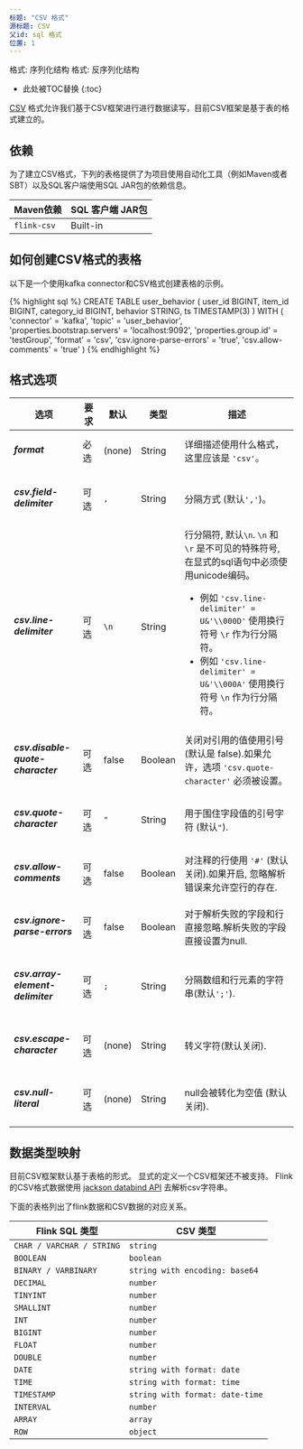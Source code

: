 ```yaml
---
标题: "CSV 格式"
源标题: CSV
父id: sql 格式
位置: 1
---
```

<!--
Licensed to the Apache Software Foundation (ASF) under one
or more contributor license agreements.  See the NOTICE file
distributed with this work for additional information
regarding copyright ownership.  The ASF licenses this file
to you under the Apache License, Version 2.0 (the
"License"); you may not use this file except in compliance
with the License.  You may obtain a copy of the License at

  http://www.apache.org/licenses/LICENSE-2.0

Unless required by applicable law or agreed to in writing,
software distributed under the License is distributed on an
"AS IS" BASIS, WITHOUT WARRANTIES OR CONDITIONS OF ANY
KIND, either express or implied.  See the License for the
specific language governing permissions and limitations
under the License.
-->

<span class="label label-info">格式: 序列化结构</span>
<span class="label label-info">格式: 反序列化结构</span>

* 此处被TOC替换
{:toc}

[CSV](https://zh.wikipedia.org/wiki/%E9%80%97%E5%8F%B7%E5%88%86%E9%9A%94%E5%80%BC) 格式允许我们基于CSV框架进行进行数据读写，目前CSV框架是基于表的格式建立的。

依赖
------------


为了建立CSV格式，下列的表格提供了为项目使用自动化工具（例如Maven或者SBT）以及SQL客户端使用SQL JAR包的依赖信息。

| Maven依赖           | SQL 客户端 JAR包        |
| :----------------- | :----------------------|
| `flink-csv`        | Built-in               |

如何创建CSV格式的表格
----------------


以下是一个使用kafka connector和CSV格式创建表格的示例。

<div class="codetabs" markdown="1">
<div data-lang="SQL" markdown="1">
{% highlight sql %}
CREATE TABLE user_behavior (
  user_id BIGINT,
  item_id BIGINT,
  category_id BIGINT,
  behavior STRING,
  ts TIMESTAMP(3)
) WITH (
 'connector' = 'kafka',
 'topic' = 'user_behavior',
 'properties.bootstrap.servers' = 'localhost:9092',
 'properties.group.id' = 'testGroup',
 'format' = 'csv',
 'csv.ignore-parse-errors' = 'true',
 'csv.allow-comments' = 'true'
)
{% endhighlight %}
</div>
</div>

格式选项
----------------

<table class="table table-bordered">
    <thead>
      <tr>
        <th class="text-left" style="width: 25%">选项</th>
        <th class="text-center" style="width: 8%">要求</th>
        <th class="text-center" style="width: 7%">默认</th>
        <th class="text-center" style="width: 10%">类型</th>
        <th class="text-center" style="width: 50%">描述</th>
      </tr>
    </thead>
    <tbody>
    <tr>
      <td><h5>format</h5></td>
      <td>必选</td>
      <td style="word-wrap: break-word;">(none)</td>
      <td>String</td>
      <td>详细描述使用什么格式，这里应该是 <code>'csv'</code>。</td>
    </tr>
    <tr>
      <td><h5>csv.field-delimiter</h5></td>
      <td>可选</td>
      <td style="word-wrap: break-word;"><code>,</code></td>
      <td>String</td>
      <td>分隔方式 (默认<code>','</code>)。</td>
    </tr>
    <tr>
      <td><h5>csv.line-delimiter</h5></td>
      <td>可选</td>
      <td style="word-wrap: break-word;"><code>\n</code></td>
      <td>String</td>
      <td>行分隔符, 默认<code>\n</code>. <code>\n</code> 和 <code>\r</code> 是不可见的特殊符号, 在显式的sql语句中必须使用unicode编码。
          <ul>
           <li>例如 <code>'csv.line-delimiter' = U&'\\000D'</code> 使用换行符号 <code>\r</code> 作为行分隔符。</li>
           <li>例如 <code>'csv.line-delimiter' = U&'\\000A'</code> 使用换行符号 <code>\n</code> 作为行分隔符。</li>
          </ul>
      </td>
    </tr>
    <tr>
      <td><h5>csv.disable-quote-character</h5></td>
      <td>可选</td>
      <td style="word-wrap: break-word;">false</td>
      <td>Boolean</td>
      <td>关闭对引用的值使用引号 (默认是 false).如果允许，选项 <code>'csv.quote-character'</code> 必须被设置。</td>
    </tr>
    <tr>
      <td><h5>csv.quote-character</h5></td>
      <td>可选</td>
      <td style="word-wrap: break-word;"><code>"</code></td>
      <td>String</td>
      <td>用于围住字段值的引号字符 (默认<code>"</code>).</td>
    </tr>
    <tr>
      <td><h5>csv.allow-comments</h5></td>
      <td>可选</td>
      <td style="word-wrap: break-word;">false</td>
      <td>Boolean</td>
      <td>对注释的行使用 <code>'#'</code> (默认关闭).如果开启, 忽略解析错误来允许空行的存在.
      </td>
    </tr>
    <tr>
      <td><h5>csv.ignore-parse-errors</h5></td>
      <td>可选</td>
      <td style="word-wrap: break-word;">false</td>
      <td>Boolean</td>
      <td>对于解析失败的字段和行直接忽略.解析失败的字段直接设置为null.</td>
    </tr>
    <tr>
      <td><h5>csv.array-element-delimiter</h5></td>
      <td>可选</td>
      <td style="word-wrap: break-word;"><code>;</code></td>
      <td>String</td>
      <td>分隔数组和行元素的字符串(默认<code>';'</code>).</td>
    </tr>
    <tr>
      <td><h5>csv.escape-character</h5></td>
      <td>可选</td>
      <td style="word-wrap: break-word;">(none)</td>
      <td>String</td>
      <td>转义字符(默认关闭).</td>
    </tr>
    <tr>
      <td><h5>csv.null-literal</h5></td>
      <td>可选</td>
      <td style="word-wrap: break-word;">(none)</td>
      <td>String</td>
      <td>null会被转化为空值 (默认关闭).</td>
    </tr>
    </tbody>
</table>

数据类型映射
----------------

目前CSV框架默认基于表格的形式。 显式的定义一个CSV框架还不被支持。
Flink的CSV格式数据使用 [jackson databind API](https://github.com/FasterXML/jackson-databind) 去解析csv字符串。

下面的表格列出了flink数据和CSV数据的对应关系。

<table class="table table-bordered">
    <thead>
      <tr>
        <th class="text-left">Flink SQL 类型</th>
        <th class="text-left">CSV 类型</th>
      </tr>
    </thead>
    <tbody>
    <tr>
      <td><code>CHAR / VARCHAR / STRING</code></td>
      <td><code>string</code></td>
    </tr>
    <tr>
      <td><code>BOOLEAN</code></td>
      <td><code>boolean</code></td>
    </tr>
    <tr>
      <td><code>BINARY / VARBINARY</code></td>
      <td><code>string with encoding: base64</code></td>
    </tr>
    <tr>
      <td><code>DECIMAL</code></td>
      <td><code>number</code></td>
    </tr>
    <tr>
      <td><code>TINYINT</code></td>
      <td><code>number</code></td>
    </tr>
    <tr>
      <td><code>SMALLINT</code></td>
      <td><code>number</code></td>
    </tr>
    <tr>
      <td><code>INT</code></td>
      <td><code>number</code></td>
    </tr>
    <tr>
      <td><code>BIGINT</code></td>
      <td><code>number</code></td>
    </tr>
    <tr>
      <td><code>FLOAT</code></td>
      <td><code>number</code></td>
    </tr>
    <tr>
      <td><code>DOUBLE</code></td>
      <td><code>number</code></td>
    </tr>
    <tr>
      <td><code>DATE</code></td>
      <td><code>string with format: date</code></td>
    </tr>
    <tr>
      <td><code>TIME</code></td>
      <td><code>string with format: time</code></td>
    </tr>
    <tr>
      <td><code>TIMESTAMP</code></td>
      <td><code>string with format: date-time</code></td>
    </tr>
    <tr>
      <td><code>INTERVAL</code></td>
      <td><code>number</code></td>
    </tr>
    <tr>
      <td><code>ARRAY</code></td>
      <td><code>array</code></td>
    </tr>
    <tr>
      <td><code>ROW</code></td>
      <td><code>object</code></td>
    </tr>
    </tbody>
</table>




